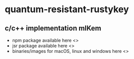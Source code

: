 # quantum-resistant-rustykey
## c/c++ implementation mlKem
 - npm package available here <>
 - jsr package available here <>
 - binaries/images for macOS, linux and windows here <>